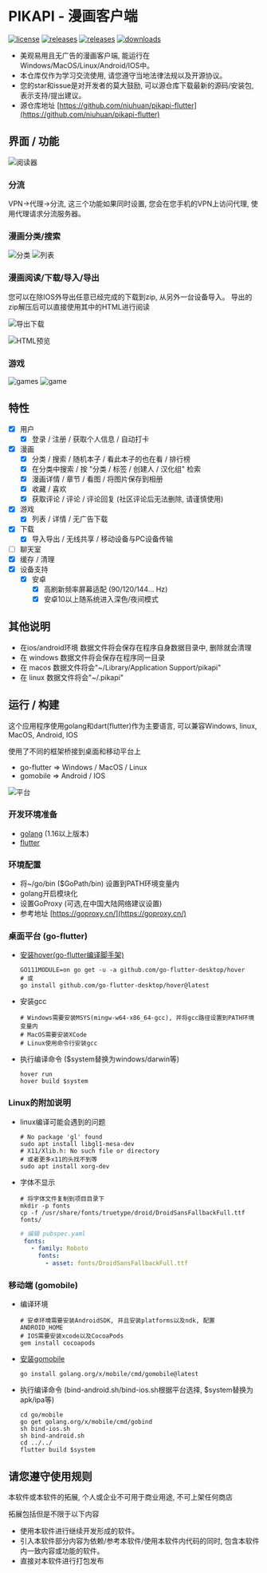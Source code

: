 PIKAPI - 漫画客户端
========
[![license](https://img.shields.io/github/license/niuhuan/pikapi-flutter)](https://raw.githubusercontent.com/niuhuan/pikapi-flutter/master/LICENSE)
[![releases](https://img.shields.io/badge/donwloads--v1.0-3.7k-green)](https://github.com/niuhuan/pikapi-flutter/releases)
[![releases](https://img.shields.io/github/v/release/niuhuan/pikapi-flutter)](https://github.com/niuhuan/pikapi-flutter/releases)
[![downloads](https://img.shields.io/github/downloads/niuhuan/pikapi-flutter/total)](https://github.com/niuhuan/pikapi-flutter/releases)

- 美观易用且无广告的漫画客户端, 能运行在Windows/MacOS/Linux/Android/IOS中。
- 本仓库仅作为学习交流使用, 请您遵守当地法律法规以及开源协议。
- 您的star和issue是对开发者的莫大鼓励, 可以源仓库下载最新的源码/安装包, 表示支持/提出建议。
- 源仓库地址 [https://github.com/niuhuan/pikapi-flutter](https://github.com/niuhuan/pikapi-flutter)

## 界面 / 功能

![阅读器](images/reader.png)

### 分流

VPN->代理->分流, 这三个功能如果同时设置, 您会在您手机的VPN上访问代理, 使用代理请求分流服务器。

### 漫画分类/搜索

![分类](images/categories_screen.png) ![列表](images/comic_list.png)

### 漫画阅读/下载/导入/导出

您可以在除IOS外导出任意已经完成的下载到zip, 从另外一台设备导入。 导出的zip解压后可以直接使用其中的HTML进行阅读

![导出下载](images/exporting.png)

![HTML预览](images/exporting2.png)

### 游戏

![games](images/games.png)
![game](images/game.png)

## 特性

- [x] 用户
    - [x] 登录 / 注册 / 获取个人信息 / 自动打卡
- [x] 漫画
    - [x] 分类 / 搜索 / 随机本子 / 看此本子的也在看 / 排行榜
    - [x] 在分类中搜索 / 按 "分类 / 标签 / 创建人 / 汉化组" 检索
    - [x] 漫画详情 / 章节 / 看图 / 将图片保存到相册
    - [x] 收藏 / 喜欢
    - [x] 获取评论 / 评论 / 评论回复 (社区评论后无法删除, 请谨慎使用)
- [x] 游戏
    - [x] 列表 / 详情 / 无广告下载
- [x] 下载
    - [x] 导入导出 / 无线共享 / 移动设备与PC设备传输
- [ ] 聊天室
- [x] 缓存 / 清理
- [x] 设备支持
    - [x] 安卓
        - [x] 高刷新频率屏幕适配 (90/120/144... Hz)
        - [x] 安卓10以上随系统进入深色/夜间模式

## 其他说明

- 在ios/android环境 数据文件将会保存在程序自身数据目录中, 删除就会清理
- 在 windows 数据文件将会保存在程序同一目录
- 在 macos 数据文件将会"~/Library/Application Support/pikapi"
- 在 linux 数据文件将会"~/.pikapi"

## 运行 / 构建

这个应用程序使用golang和dart(flutter)作为主要语言, 可以兼容Windows, linux, MacOS, Android, IOS

使用了不同的框架桥接到桌面和移动平台上

- go-flutter => Windows / MacOS / Linux
- gomobile => Android / IOS

![平台](images/platforms.png)

### 开发环境准备

- [golang](https://golang.org/) (1.16以上版本)
- [flutter](https://flutter.dev/)

### 环境配置

- 将~/go/bin ($GoPath/bin) 设置到PATH环境变量内
- golang开启模块化
- 设置GoProxy (可选,在中国大陆网络建议设置)
- 参考地址 [https://goproxy.cn/](https://goproxy.cn/)

### 桌面平台 (go-flutter)

- [安装hover(go-flutter编译脚手架)](https://github.com/go-flutter-desktop/hover)
  ```shell
  GO111MODULE=on go get -u -a github.com/go-flutter-desktop/hover
  # 或
  go install github.com/go-flutter-desktop/hover@latest
  ```
- 安装gcc
  ```shell
  # Windows需要安装MSYS(mingw-w64-x86_64-gcc), 并将gcc路径设置到PATH环境变量内
  # MacOS需要安装XCode
  # Linux使用命令行安装gcc
  ```
- 执行编译命令 ($system替换为windows/darwin等)
  ```shell
  hover run
  hover build $system
  ```

### Linux的附加说明

- linux编译可能会遇到的问题
  ```shell
  # No package 'gl' found
  sudo apt install libgl1-mesa-dev
  # X11/Xlib.h: No such file or directory
  # 或者更多x11的头找不到等
  sudo apt install xorg-dev
  ```
- 字体不显示
    ```shell
    # 将字体文件复制到项目目录下
    mkdir -p fonts
    cp -f /usr/share/fonts/truetype/droid/DroidSansFallbackFull.ttf fonts/
    ```
    ```yaml
   # 编辑 pubspec.yaml
     fonts:
       - family: Roboto
         fonts:
           - asset: fonts/DroidSansFallbackFull.ttf
    ```

### 移动端 (gomobile)

- 编译环境
  ```shell
  # 安卓环境需要安装AndroidSDK, 并且安装platforms以及ndk, 配置 ANDROID_HOME
  # IOS需要安装xcode以及CocoaPods 
  gem install cocoapods
  ```
- [安装gomobile](https://github.com/golang/mobile)
  ```shell
  go install golang.org/x/mobile/cmd/gomobile@latest
  ```
- 执行编译命令 (bind-android.sh/bind-ios.sh根据平台选择, $system替换为apk/ipa等)
  ```shell
  cd go/mobile
  go get golang.org/x/mobile/cmd/gobind
  sh bind-ios.sh
  sh bind-android.sh
  cd ../../
  flutter build $system
  ```

## 请您遵守使用规则

本软件或本软件的拓展, 个人或企业不可用于商业用途, 不可上架任何商店

拓展包括但是不限于以下内容

- 使用本软件进行继续开发形成的软件。
- 引入本软件部分内容为依赖/参考本软件/使用本软件内代码的同时, 包含本软件内一致内容或功能的软件。
- 直接对本软件进行打包发布
